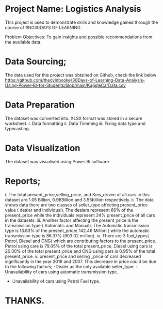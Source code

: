 # Project Name: Logistics Analysis

This project is used to demonstrate skills and knowledge gained through the course of #NG30DAYS OF LEARNING.

Problem Objectives:
To gain insights and possible recommendations from the available data.

# Data Sourcing;
The data used for this project was obtained on Github, check the link below 
https://github.com/theoyinbooke/30Days-of-Learning-Data-Analysis-Using-Power-BI-for-Students/blob/main/KaggleCarData.csv

# Data Preparation
The dataset was converted into. XLSX format was stored in a secure worksheet.
i. Data formatting
ii. Data Trimming
iii. Fixing data type and typecasting.

# Data Visualization
The dataset was visualised using Power Bi software.

# Reports;
i. The total present_price,selling_price, and Kms_driven  of all cars in this dataset are 1.05 Billion, 0.98Billion and 3.55billion respectively.
ii.  The data shows data there are two classes of seller_type affecting present_price value ( dealer and Individual). The dealers represent 66% of the present_price while the individuals represent 34% present_price of all cars in the datasets.
iii. Another factor affecting the present_price is the transmission type ( Automatic and Manual).  The Automatic transmission type is 13.63% of the present_price( 142.46 Million )  while the automatic transmission type is 86.37% (903.02 million).
iv. There are 3 fuel_types( Petrol, Diesel and CNG) which are contributing factors to the present_price.  Petrol using care is 79.05% of the total present_price, Diesel using cars is 20.00% of the total present_price and CNG using cars is 0.95% of the total present_price.
v.  present_price and selling _price of cars decreased significantly in the year 2018 and 2007.
This decrease in price could be due to the following factors;
-Dealer as the only available seller_type.
-Unavailability of cars using automatic transmission type.
- Unavailability of cars using Petrol Fuel type.

# THANKS.
